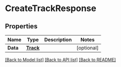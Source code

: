 # CreateTrackResponse

## Properties
Name | Type | Description | Notes
------------ | ------------- | ------------- | -------------
**Data** | [**Track**](Track.md) |  | [optional] 

[[Back to Model list]](../README.md#documentation-for-models) [[Back to API list]](../README.md#documentation-for-api-endpoints) [[Back to README]](../README.md)


